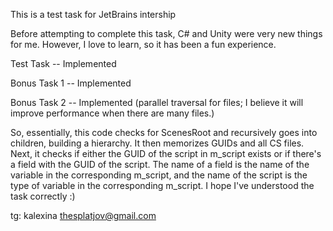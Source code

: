 This is a test task for JetBrains intership 

Before attempting to complete this task, C# and Unity were very new things for me. However, I love to learn, so it has been a fun experience.

Test Task -- Implemented

Bonus Task 1 -- Implemented

Bonus Task 2 -- Implemented (parallel traversal for files; I believe it will improve performance when there are many files.)

So, essentially, this code checks for ScenesRoot and recursively goes into children, building a hierarchy. 
It then memorizes GUIDs and all CS files. Next, it checks if either the GUID of the script in m_script exists or if there's a field with the GUID of the script. 
The name of a field is the name of the variable in the corresponding m_script, and the name of the script is the type of variable in the corresponding m_script.
I hope I've understood the task correctly :) 

tg: kalexina
thesplatjov@gmail.com
